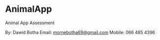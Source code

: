 # AnimalApp
Animal App Assessment

By: Dawid Botha
Email: mornebotha69@gmail.com
Mobile: 066 485 4396
